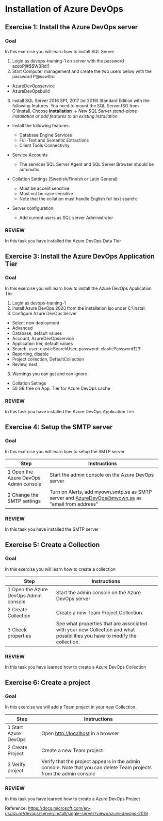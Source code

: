 # Installation of Azure DevOps

## Exercise 1: Install the Azure DevOps server

### Goal 
In this exercise you will learn how to install SQL Server 

1. Login as devops-training-1 on server with the password azdoP@$$W0Rd!1
2. Start Computer management and create the two users below with the password P@ssw0rd
- AzureDevOpsservice
- AzureDevOpsbuild
 
3. Install SQL Server 2016 SP1, 2017 (or 2019) Standard Edition with the following features.
  You need to mount the SQL Server ISO from C:\Install.
  Choose **Installation** -> *New SQL Server stand-alone installation or add features to an existing installation*
- Install the following features:
  - Database Engine Services
  - Full-Text and Semantic Extractions
  - Client Tools Connectivity

- Service Accounts
  - The services SQL Server Agent and SQL Server Browser should be automatic
- Collation Settings (Swedish/Finnish or Latin General)
  - Must be accent sensitive
  - Must not be case sensitive
  - Note that the collation must handle English full text search:
- Server configuration
  - Add current users as SQL server Administrator
 

### REVIEW 
In this task you have installed the Azure DevOps Data Tier 

## Exercise 3: Install the Azure DevOps Application Tier

### Goal 
In this exercise you will learn how to install the Azure DevOps Application Tier 


1. Login as devops-training-1 
2. Install Azure DevOps 2020 from the installation iso under C:\Install
3. Configure Azure DevOps Server
- Select new deployment
- Advanced
- Database, default values
- Account, AzureDevOpsservice
- Application tier, default values
- Search, user: elasticSearchUser, password: elasticPassword123!
- Reporting, disable
- Project collection, DefaultCollection
- Review, next
3. Warnings you can get and can ignore
 - Collation Setings
 - 50 GB free on App. Tier for Azure DevOps cache

### REVIEW 
In this task you have installed the Azure DevOps Application Tier 

## Exercise 4: Setup the SMTP server

### Goal 
In this exercise you will learn how to setup the SMTP server 

| Step | Instructions |
| --- | --- |
| 1 Open the Azure DevOps Admin console | Start the admin console on the Azure DevOps server |
| 2 Change the SMTP settings | Turn on Alerts, add myown.smtp.se as SMTP server and [AzureDevOps@myown.se](mailto:tfs@myown.se)  as &quot;email from address&quot;   |

### REVIEW 
In this task you have installed the SMTP server 

## Exercise 5: Create a Collection

### Goal  
In this exercise you will learn how to create a collection 

| Step | Instructions |
| --- | --- |
| 1 Open the Azure DevOps Admin console | Start the admin console on the Azure DevOps server |
| 2 Create Collection | Create a new Team Project Collection. |
| 3 Check properties | See what properties that are associated with your new Collection and what possibilities you have to modify the collection. |

### REVIEW  
In this task you have learned how to create a Azure DevOps Collection 

## Exercise 6: Create a project

### Goal 
In this exercise we will add a Team project in your new Collection. 

| Step | Instructions |
| --- | --- |
| 1 Start Azure DevOps | Open [http://localhost](http://localhost) in a browser |
| 2 Create Project | Create a new Team project. |
| 3 Verify project | Verify that the project appears in the admin console. Note that you can delete Team projects from the admin console |

### REVIEW 
In this task you have learned how to create a Azure DevOps Project 

Reference: https://docs.microsoft.com/en-us/azure/devops/server/install/single-server?view=azure-devops-2019
